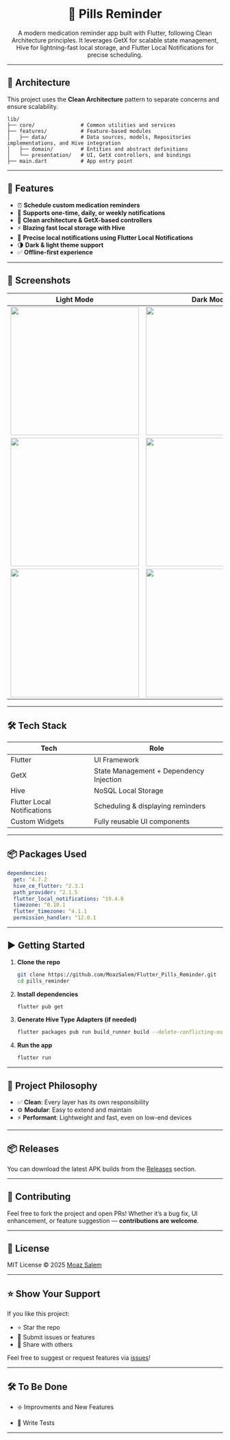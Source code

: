 

<h1 align="center">💊 Pills Reminder </h1>

<p align="center">
  A modern medication reminder app built with Flutter, following Clean Architecture principles. It leverages GetX for scalable state management, Hive for lightning-fast local storage, and Flutter Local Notifications for precise scheduling.
</p>

---

## 🧠 Architecture

This project uses the **Clean Architecture** pattern to separate concerns and ensure scalability.

```
lib/
├── core/               # Common utilities and services
├── features/           # Feature-based modules
│   ├── data/           # Data sources, models, Repositories implementations, and Hive integration
│   ├── domain/         # Entities and abstract definitions
│   └── presentation/   # UI, GetX controllers, and bindings
├── main.dart           # App entry point
```

---

## 🚀 Features

- ⏰ **Schedule custom medication reminders**
- 📅 **Supports one-time, daily, or weekly notifications**
- 🧠 **Clean architecture & GetX-based controllers**
- ⚡ **Blazing fast local storage with Hive**
- 🔔 **Precise local notifications using Flutter Local Notifications**
- 🌗 **Dark & light theme support**
- ✅ **Offline-first experience**

---

## 📱 Screenshots

<div align="center">

| Light Mode                                                                                                           | Dark Mode                                                                                                        |
|:---------------------------------------------------------------------------------------------------------------------:|:---------------------------------------------------------------------------------------------------------------------:|
| <img src="https://github.com/user-attachments/assets/a656e209-d623-4b43-9eba-68db6bd3b55b" width="300">               | <img src="https://github.com/user-attachments/assets/a58d306e-bf12-457e-8dad-368fcd3d0b5b" width="300">               |
| <img src="https://github.com/user-attachments/assets/37cdc07e-275e-461e-b411-f3e6c1a693f8" width="300">               | <img src="https://github.com/user-attachments/assets/2811acf3-6577-42f3-8bb9-58bcd848ccef" width="300">               |
| <img src="https://github.com/user-attachments/assets/d8565bf3-1391-401d-a866-67e171af2508" width="300">               | <img src="https://github.com/user-attachments/assets/488628b1-3cf9-4475-9536-e091d915cbac" width="300">               |

</div>

---

## 🛠️ Tech Stack

<div align="center">

| Tech | Role |
|------|------|
| Flutter | UI Framework |
| GetX | State Management + Dependency Injection |
| Hive | NoSQL Local Storage |
| Flutter Local Notifications | Scheduling & displaying reminders |
| Custom Widgets | Fully reusable UI components |

</div>

---

## 📦 Packages Used

```yaml
dependencies:
  get: ^4.7.2
  hive_ce_flutter: ^2.3.1
  path_provider: ^2.1.5
  flutter_local_notifications: ^19.4.0
  timezone: ^0.10.1
  flutter_timezone: ^4.1.1
  permission_handler: ^12.0.1
```

---

## ▶️ Getting Started

1. **Clone the repo**
   ```bash
   git clone https://github.com/MoazSalem/Flutter_Pills_Reminder.git
   cd pills_reminder
   ```

2. **Install dependencies**
   ```bash
   flutter pub get
   ```

3. **Generate Hive Type Adapters (if needed)**
   ```bash
   flutter packages pub run build_runner build --delete-conflicting-outputs
   ```

4. **Run the app**
   ```bash
   flutter run
   ```

---

## 🧠 Project Philosophy

- ✅ **Clean**: Every layer has its own responsibility  
- ⚙️ **Modular**: Easy to extend and maintain  
- ⚡ **Performant**: Lightweight and fast, even on low-end devices  

---

## 📦 Releases

 You can download the latest APK builds from the [Releases](https://github.com/MoazSalem/Flutter_Pills_Reminder/releases) section.

---

## 🤝 Contributing

Feel free to fork the project and open PRs! Whether it’s a bug fix, UI enhancement, or feature suggestion — **contributions are welcome**.

---

## 🧾 License

MIT License © 2025 [Moaz Salem](https://github.com/MoazSalem)

---

## ⭐ Show Your Support

If you like this project:

- ⭐ Star the repo  
- 🐛 Submit issues or features  
- 📢 Share with others

Feel free to suggest or request features via [issues](https://github.com/MoazSalem/Flutter_Pills_Reminder/issues)!

---

## 🛠️ To Be Done

- ❇️ Improvments and New Features

- 🔄 Write Tests


---


